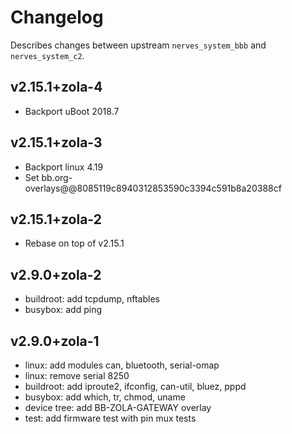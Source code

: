 # Changelog

Describes changes between upstream `nerves_system_bbb` and `nerves_system_c2`.

## v2.15.1+zola-4

* Backport uBoot 2018.7

## v2.15.1+zola-3

* Backport linux 4.19
* Set bb.org-overlays@@8085119c8940312853590c3394c591b8a20388cf

## v2.15.1+zola-2

* Rebase on top of v2.15.1

## v2.9.0+zola-2

* buildroot: add tcpdump, nftables
* busybox: add ping

## v2.9.0+zola-1

* linux: add modules can, bluetooth, serial-omap
* linux: remove serial 8250
* buildroot: add iproute2, ifconfig, can-util, bluez, pppd
* busybox: add which, tr, chmod, uname
* device tree: add BB-ZOLA-GATEWAY overlay
* test: add firmware test with pin mux tests